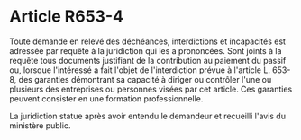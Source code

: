 # Article R653-4

Toute demande en relevé des déchéances, interdictions et incapacités est adressée par requête à la juridiction qui les a prononcées. Sont joints à la requête tous documents justifiant de la contribution au paiement du passif ou, lorsque l'intéressé a fait l'objet de l'interdiction prévue à l'article L. 653-8, des garanties démontrant sa capacité à diriger ou contrôler l'une ou plusieurs des entreprises ou personnes visées par cet article. Ces garanties peuvent consister en une formation professionnelle.

La juridiction statue après avoir entendu le demandeur et recueilli l'avis du ministère public.
